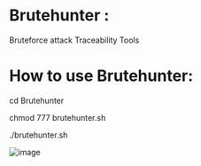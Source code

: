 # Brutehunter :
Bruteforce attack Traceability Tools

# How to use Brutehunter:
cd Brutehunter

chmod 777 brutehunter.sh

./brutehunter.sh

![image](https://user-images.githubusercontent.com/23188034/111443091-00731500-8744-11eb-8960-4e675376b31a.png)
